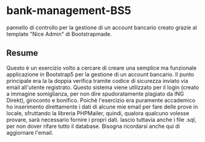 # bank-management-BS5
pannello di controllo per la gestione di un account bancario creato grazie al template "Nice Admin" di Bootstrapmade.

## Resume
Questo è un esercizio volto a cercare di creare una semplice ma funzionale applicazione in Bootstrap5 per la gestione di un account bancario. Il punto principale era la la doppia verifica tramite codice di sicurezza inviato via email all'utente registrato. Questo sistema viene utilizzato per il login (creato a immagine somiglianza, per non dire spudoratamente plagiato da ING Direkt), giroconto e bonifico.
Poichè l'esercizio era puramente accademico ho inserimento direttamente i dati di alcune mie email per fare delle prove in locale, sfruttando la libreria PHPMailer, quindi, qualora qualcuno volesse provare, sarà necessario fornire i propri dati. lascio tuttavia anche i file .sql, per non dover rifare tutto il database. Bisogna ricordarsi anche qui di aggiornare l'email.
